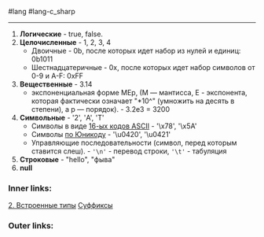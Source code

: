 #lang #lang-c_sharp

---
1. **Логические** - true, false.
2. **Целочисленные** - 1, 2, 3, 4
	- Двоичные - 0b, после которых идет набор из нулей и единиц: 0b1011
	- Шестнадцатеричные - 0x, после которых идет набор символов от 0-9 и A-F: 0xFF
3. **Вещественные** - 3.14
	- экспоненциальная форме MEp, (M — мантисса, E - экспонента, которая фактически означает "\*10^" (умножить на десять в степени), а p — порядок). - 3.2e3 = 3200
4. **Символьные** - '2', 'A', 'T'
	- Символы в виде [16-ых кодов ASCII](http://www.asciitable.com/) - '\x78', '\x5A'
	- Символы [по Юникоду](https://unicode-table.com/ru/) - '\u0420', '\u0421'
	- Управляющие последовательности (символ, перед которым ставится слеш). - `'\n'` - перевод строки, `'\t'` - табуляция
5. **Строковые** - "hello", "фыва"
6. **null**

### Inner links:
[2. Встроенные типы](1.%20Languages/C-sharp/0.%20Введение/1.%20Типы%20данных/2.%20Встроенные%20типы.md)
[Суффиксы](1.%20Languages/C-sharp/0.%20Введение/1.%20Типы%20данных/Суффиксы.md)

### Outer links:
